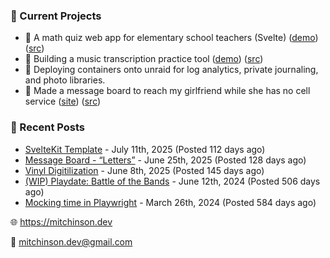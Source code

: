 ### 📌 Current Projects
- 📝 A math quiz web app for elementary school teachers (Svelte) ([demo](https://quiz-staging.mitchinson.dev/)) ([src](https://github.com/bmitchinson/budget-entry))
- 🎵 Building a music transcription practice tool ([demo](https://practice.mitchinson.dev/)) ([src](https://github.com/bmitchinson/practice))
- 🐳 Deploying containers onto unraid for log analytics, private journaling, and photo libraries.
- 💌 Made a message board to reach my girlfriend while she has no cell service ([site](https://letters.mitchinson.dev/)) ([src](https://github.com/bmitchinson/letters))

### 📝 Recent Posts

- [SvelteKit Template](https://blog.mitchinson.dev/sveltekit-template) - July 11th, 2025 (Posted 112 days ago)
- [Message Board - “Letters”](https://blog.mitchinson.dev/letters) - June 25th, 2025 (Posted 128 days ago)
- [Vinyl Digitilization](https://blog.mitchinson.dev/vinyl) - June 8th, 2025 (Posted 145 days ago)
- [(WIP) Playdate: Battle of the Bands](https://blog.mitchinson.dev/playdate-dev-one) - June 12th, 2024 (Posted 506 days ago)
- [Mocking time in Playwright](https://blog.mitchinson.dev/playwright-mock-time) - March 26th, 2024 (Posted 584 days ago)

🌐 https://mitchinson.dev

💌 mitchinson.dev@gmail.com